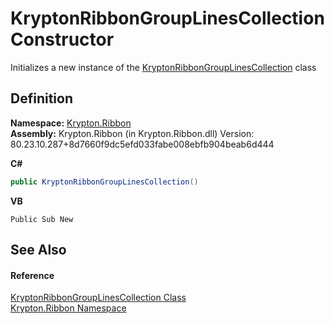 # KryptonRibbonGroupLinesCollection Constructor


Initializes a new instance of the <a href="f50e59d8-8cc7-93e9-492f-ea672a33d0e5.md">KryptonRibbonGroupLinesCollection</a> class



## Definition
**Namespace:** <a href="1e9bc734-cff9-e9b8-f013-94cdac669794.md">Krypton.Ribbon</a>  
**Assembly:** Krypton.Ribbon (in Krypton.Ribbon.dll) Version: 80.23.10.287+8d7660f9dc5efd033fabe008ebfb904beab6d444

**C#**
``` C#
public KryptonRibbonGroupLinesCollection()
```
**VB**
``` VB
Public Sub New
```



## See Also


#### Reference
<a href="f50e59d8-8cc7-93e9-492f-ea672a33d0e5.md">KryptonRibbonGroupLinesCollection Class</a>  
<a href="1e9bc734-cff9-e9b8-f013-94cdac669794.md">Krypton.Ribbon Namespace</a>  
